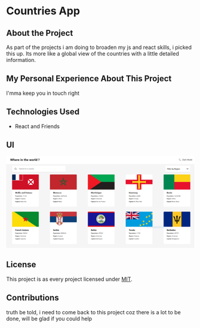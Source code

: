 # Countries App

## About the Project

As part of the projects i am doing to broaden my js and react skills, i picked this up. Its more like a global view of the countries with a little detailed information.

## My Personal Experience About This Project

I'mma keep you in touch right

## Technologies Used

- React and Friends

## UI

![image](./src/final/capture.PNG)

## License

This project is as every project licensed under [MIT](LICENSE).

## Contributions

truth be told, i need to come back to this project coz there is a lot to be done, will be glad if you could help
